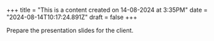 +++
title = "This is a content created on 14-08-2024 at 3:35PM"
date = "2024-08-14T10:17:24.891Z"
draft = false
+++

  Prepare the presentation slides for the client.
        